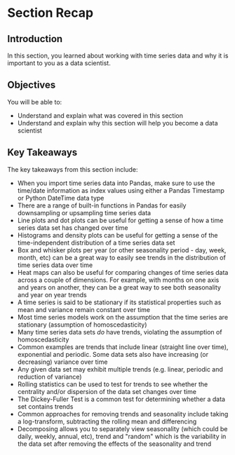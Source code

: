 
# Section Recap

## Introduction

In this section, you learned about working with time series data and why it is important to you as a data scientist.

## Objectives
You will be able to:
* Understand and explain what was covered in this section
* Understand and explain why this section will help you become a data scientist

## Key Takeaways

The key takeaways from this section include:
* When you import time series data into Pandas, make sure to use the time/date information as index values using either a Pandas Timestamp or Python DateTime data type
* There are a range of built-in functions in Pandas for easily downsampling or upsampling time series data
* Line plots and dot plots can be useful for getting a sense of how a time series data set has changed over time
* Histograms and density plots can be useful for getting a sense of the time-independent distribution of a time series data set
* Box and whisker plots per year (or other seasonality period - day, week, month, etc) can be a great way to easily see trends in the distribution of time series data over time
* Heat maps can also be useful for comparing changes of time series data across a couple of dimensions. For example, with months on one axis and years on another, they can be a great way to see both seasonality and year on year trends
* A time series is said to be stationary if its statistical properties such as mean and variance remain constant over time
* Most time series models work on the assumption that the time series are stationary (assumption of homoscedasticity)
* Many time series data sets *do* have trends, violating the assumption of homoscedasticity
* Common examples are trends that include linear (straight line over time), exponential and periodic. Some data sets also have increasing (or decreasing) variance over time
* Any given data set may exhibit multiple trends (e.g. linear, periodic and reduction of variance)
* Rolling statistics can be used to test for trends to see whether the centrality and/or dispersion of the data set changes over time
* The Dickey-Fuller Test is a common test for determining whether a data set contains trends
* Common approaches for removing trends and seasonality include taking a log-transform, subtracting the rolling mean and differencing
* Decomposing allows you to separately view seasonality (which could be daily, weekly, annual, etc), trend and "random" which is the variability in the data set after removing the effects of the seasonality and trend

